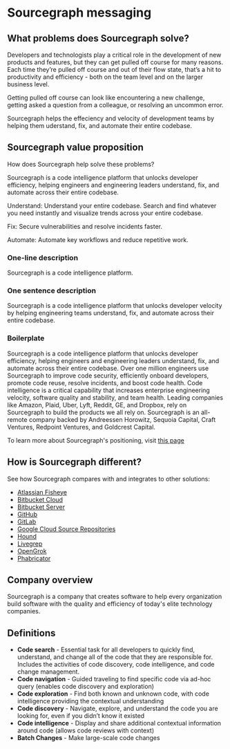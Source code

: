 # Sourcegraph messaging

## What problems does Sourcegraph solve?

Developers and technologists play a critical role in the development of new products and features, but they can get pulled off course for many reasons. Each time they’re pulled off course and out of their flow state, that’s a hit to productivity and efficiency - both on the team level and on the larger business level.

Getting pulled off course can look like encountering a new challenge, getting asked a question from a colleague, or resolving an uncommon error.

Sourcegraph helps the effeciency and velocity of development teams by helping them uderstand, fix, and automate their entire codebase.

## Sourcegraph value proposition

How does Sourcegraph help solve these problems?

Sourcegraph is a code intelligence platform that unlocks developer efficiency, helping engineers and engineering leaders understand, fix, and automate across their entire codebase.

Understand: Understand your entire codebase. Search and find whatever you need instantly and visualize trends across your entire codebase.

Fix: Secure vulnerabilities and resolve incidents faster.

Automate: Automate key workflows and reduce repetitive work.

### One-line description

Sourcegraph is a code intelligence platform.

### One sentence description

Sourcegraph is a code intelligence platform that unlocks developer velocity by helping engineering teams understand, fix, and automate across their entire codebase.

### Boilerplate

Sourcegraph is a code intelligence platform that unlocks developer efficiency, helping engineers and engineering leaders understand, fix, and automate across their entire codebase. Over one million engineers use Sourcegraph to improve code security, efficiently onboard developers, promote code reuse, resolve incidents, and boost code health. Code intelligence is a critical capability that increases enterprise engineering velocity, software quality and stability, and team health. Leading companies like Amazon, Plaid, Uber, Lyft, Reddit, GE, and Dropbox, rely on Sourcegraph to build the products we all rely on. Sourcegraph is an all-remote company backed by Andreessen Horowitz, Sequoia Capital, Craft Ventures, Redpoint Ventures, and Goldcrest Capital.

To learn more about Sourcegraph's positioning, visit [this page](https://handbook.sourcegraph.com/departments/marketing/process/positioning/)

## How is Sourcegraph different?

See how Sourcegraph compares with and integrates to other solutions:

- [Atlassian Fisheye](atlassian_fisheye_vs_sourcegraph.md)
- [Bitbucket Cloud](bitbucket_cloud_vs_sourcegraph.md)
- [Bitbucket Server](bitbucket_server_vs_sourcegraph.md)
- [GitHub](github_vs_sourcegraph.md)
- [GitLab](gitlab_vs_sourcegraph.md)
- [Google Cloud Source Repositories](google_cloud_source_repositories_vs_sourcegraph.md)
- [Hound](hound_vs_sourcegraph.md)
- [Livegrep](livegrep_vs_sourcegraph.md)
- [OpenGrok](opengrok_vs_sourcegraph.md)
- [Phabricator](phabricator_vs_sourcegraph.md)

## Company overview

Sourcegraph is a company that creates software to help every organization build software with the quality and efficiency of today's elite technology companies.

## Definitions

- **Code search** - Essential task for all developers to quickly find, understand, and change all of the code that they are responsible for. Includes the activities of code discovery, code intelligence, and code change management.
- **Code navigation** - Guided traveling to find specific code via ad-hoc query (enables code discovery and exploration)
- **Code exploration** - Find both known and unknown code, with code intelligence providing the contextual understanding
- **Code discovery** - Navigate, explore, and understand the code you are looking for, even if you didn’t know it existed
- **Code intelligence** - Display and share additional contextual information around code (allows code reviews with context)
- **Batch Changes** - Make large-scale code changes
